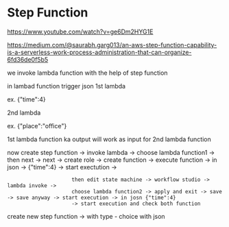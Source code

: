 # Step Function

https://www.youtube.com/watch?v=ge6Dm2HYG1E

https://medium.com/@saurabh.garg013/an-aws-step-function-capability-is-a-serverless-work-process-administration-that-can-organize-6fd36de0f5b5

we invoke lambda function with the help of step function

in lambad function trigger json
1st lambda

ex. {"time":4}

2nd lambda

ex. {"place":"office"}


1st lambda function ka output will work as input for 2nd lambda function


now create step function -> invoke lambda -> choose lambda function1 -> then next -> next -> create role -> create function 
                         -> execute function -> in json -> {"time":4} -> start exectution -> 

                         then edit state machine -> workflow studio -> lambda invoke -> 
                         choose lambda function2 -> apply and exit -> save -> save anyway -> start execution -> in josn {"time":4}
                         -> start execution and check both function


create new step function -> with type - choice with json 